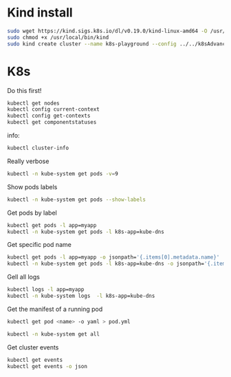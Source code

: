 # Kind install

```sh
sudo wget https://kind.sigs.k8s.io/dl/v0.19.0/kind-linux-amd64 -O /usr/local/bin/kind
sudo chmod +x /usr/local/bin/kind
sudo kind create cluster --name k8s-playground --config ../../k8sAdvancedTopics/02_kind_cluster/kind-config.yml
```

# K8s


Do this first!

```sh
kubectl get nodes
kubectl config current-context
kubectl config get-contexts
kubectl get componentstatuses
```

info:
```sh
kubectl cluster-info
```

Really verbose

```sh
kubectl -n kube-system get pods -v=9
```

Show pods labels
```sh
kubectl -n kube-system get pods --show-labels
```

Get pods by label

```sh
kubectl get pods -l app=myapp
kubectl -n kube-system get pods -l k8s-app=kube-dns
```

Get specific pod name

```sh
kubectl get pods -l app=myapp -o jsonpath='{.items[0].metadata.name}'
kubectl -n kube-system get pods -l k8s-app=kube-dns -o jsonpath='{.items[0].metadata.name}'
```

Gell all logs

```sh
kubectl logs -l app=myapp
kubectl -n kube-system logs  -l k8s-app=kube-dns
```

Get the manifest of a running pod
```sh
kubectl get pod <name> -o yaml > pod.yml

```

```sh
kubectl -n kube-system get all
```

Get cluster events

```sh
kubectl get events
kubectl get events -o json
```